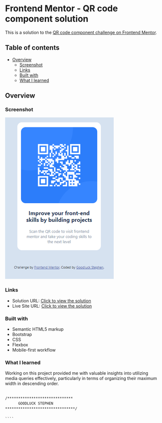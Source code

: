 # Frontend Mentor - QR code component solution

This is a solution to the [QR code component challenge on Frontend Mentor](https://goodluck1455.github.io/Frontend-Mentor-QR-code-component/). 

## Table of contents

- [Overview](#overview)
  - [Screenshot](#screenshot)
  - [Links](#links)
  - [Built with](#built-with)
  - [What I learned](#what-i-learned)
  


## Overview

### Screenshot

![](images/screenshot.png)



### Links

- Solution URL: [Click to view the solution](https://goodluck1455.github.io/Frontend-Mentor-QR-code-component/)
- Live Site URL: [Click to view the solution](https://goodluck1455.github.io/Frontend-Mentor-QR-code-component/)


### Built with

- Semantic HTML5 markup
- Bootstrap
- CSS 
- Flexbox
- Mobile-first workflow



### What I learned

Working on this project provided me with valuable insights into utilizing media queries effectively, particularly in terms of organizing their maximum width in descending order.


`````htm

/******************************
      GOODLUCK STEPHEN
********************************/

````

